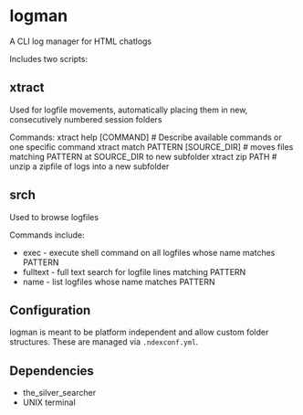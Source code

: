 # logman
A CLI log manager for HTML chatlogs

Includes two scripts:
## xtract
Used for logfile movements, automatically placing them in new, consecutively numbered session folders

Commands:
  xtract help [COMMAND]              # Describe available commands or one specific command
  xtract match PATTERN [SOURCE_DIR]  # moves files matching PATTERN at SOURCE_DIR to new subfolder
  xtract zip PATH                    # unzip a zipfile of logs into a new subfolder

## srch
Used to browse logfiles

Commands include:
* exec - execute shell command on all logfiles whose name matches PATTERN
* fulltext - full text search for logfile lines matching PATTERN
* name - list logfiles whose name matches PATTERN

## Configuration
logman is meant to be platform independent and allow custom folder structures. These are managed via `.ndexconf.yml`.

## Dependencies
* the_silver_searcher
* UNIX terminal
